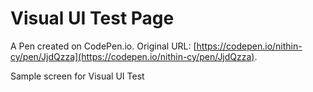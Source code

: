 # Visual UI Test Page

A Pen created on CodePen.io. Original URL: [https://codepen.io/nithin-cy/pen/JjdQzza](https://codepen.io/nithin-cy/pen/JjdQzza).

Sample screen for Visual UI Test
